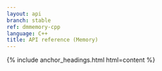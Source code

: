 ```yaml
---
layout: api
branch: stable
ref: dmmemory-cpp
language: C++
title: API reference (Memory)
---
```

{% include anchor_headings.html html=content %}